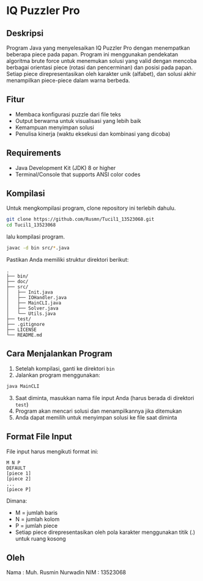 # IQ Puzzler Pro

## Deskripsi
Program Java yang menyelesaikan IQ Puzzler Pro dengan menempatkan beberapa piece pada papan. Program ini menggunakan pendekatan algoritma brute force untuk menemukan solusi yang valid dengan mencoba berbagai orientasi piece (rotasi dan pencerminan) dan posisi pada papan. Setiap piece direpresentasikan oleh karakter unik (alfabet), dan solusi akhir menampilkan piece-piece dalam warna berbeda.

## Fitur
- Membaca konfigurasi puzzle dari file teks
- Output berwarna untuk visualisasi yang lebih baik
- Kemampuan menyimpan solusi
- Penulisa kinerja (waktu eksekusi dan kombinasi yang dicoba)

## Requirements
- Java Development Kit (JDK) 8 or higher
- Terminal/Console that supports ANSI color codes

## Kompilasi
Untuk mengkompilasi program, clone repository ini terlebih dahulu.

```bash
git clone https://github.com/Rusmn/Tucil1_13523068.git
cd Tucil1_13523068
```

lalu kompilasi program.

```bash
javac -d bin src/*.java
```

Pastikan Anda memiliki struktur direktori berikut:
```
.
├── bin/
├── doc/
├── src/
│   ├── Init.java
│   ├── IOHandler.java
│   ├── MainCLI.java
│   ├── Solver.java
│   └── Utils.java
├── test/
├── .gitignore
├── LICENSE
└── README.md
```

## Cara Menjalankan Program

1. Setelah kompilasi, ganti ke direktori `bin`
2. Jalankan program menggunakan:
```bash
java MainCLI
```
3. Saat diminta, masukkan nama file input Anda (harus berada di direktori `test`)
4. Program akan mencari solusi dan menampilkannya jika ditemukan
5. Anda dapat memilih untuk menyimpan solusi ke file saat diminta

## Format File Input
File input harus mengikuti format ini:
```
M N P
DEFAULT
[piece 1]
[piece 2]
...
[piece P]
```
Dimana:
- M = jumlah baris
- N = jumlah kolom
- P = jumlah piece
- Setiap piece direpresentasikan oleh pola karakter menggunakan titik (.) untuk ruang kosong

## Oleh
Nama : Muh. Rusmin Nurwadin
NIM  : 13523068

